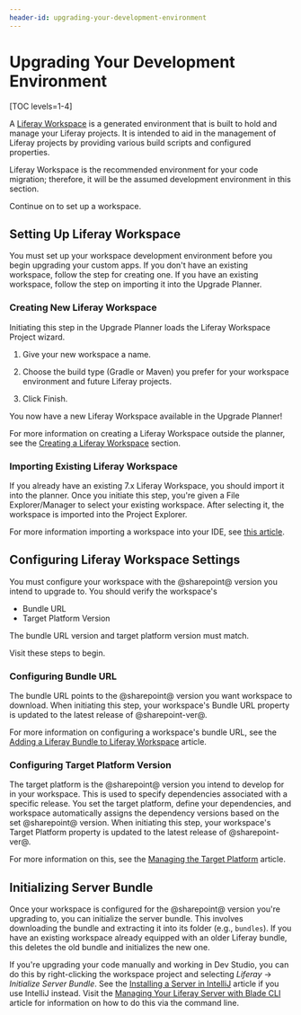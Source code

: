 ```yaml
---
header-id: upgrading-your-development-environment
---
```


# Upgrading Your Development Environment

[TOC levels=1-4]

A [Liferay Workspace](/docs/7-2/reference/-/knowledge_base/r/liferay-workspace)
is a generated environment that is built to hold and manage your Liferay
projects. It is intended to aid in the management of Liferay projects by
providing various build scripts and configured properties.

Liferay Workspace is the recommended environment for your code migration;
therefore, it will be the assumed development environment in this section.

Continue on to set up a workspace.

## Setting Up Liferay Workspace

You must set up your workspace development environment before you begin
upgrading your custom apps. If you don't have an existing workspace, follow the
step for creating one. If you have an existing workspace, follow the step on
importing it into the Upgrade Planner.

### Creating New Liferay Workspace

Initiating this step in the Upgrade Planner loads the Liferay Workspace
Project wizard.

1.  Give your new workspace a name.

2.  Choose the build type (Gradle or Maven) you prefer for your workspace
    environment and future Liferay projects.

3.  Click Finish.

You now have a new Liferay Workspace available in the Upgrade Planner!

For more information on creating a Liferay Workspace outside the planner, see
the
[Creating a Liferay Workspace](/docs/7-2/reference/-/knowledge_base/r/creating-a-liferay-workspace)
section.

### Importing Existing Liferay Workspace

If you already have an existing 7.x Liferay Workspace, you should import it
into the planner. Once you initiate this step, you're given a File
Explorer/Manager to select your existing workspace. After selecting it, the
workspace is imported into the Project Explorer.

For more information importing a workspace into your IDE, see
[this article](/docs/7-2/reference/-/knowledge_base/r/importing-projects-in-dev-studio).



## Configuring Liferay Workspace Settings

You must configure your workspace with the @sharepoint@ version you intend to
upgrade to. You should verify the workspace's

- Bundle URL
- Target Platform Version

The bundle URL version and target platform version must match.

Visit these steps to begin.

### Configuring Bundle URL

The bundle URL points to the @sharepoint@ version you want workspace to download.
When initiating this step, your workspace's Bundle URL property is updated to
the latest release of @sharepoint-ver@.

For more information on configuring a workspace's bundle URL, see the
[Adding a Liferay Bundle to Liferay Workspace](/docs/7-2/reference/-/knowledge_base/r/adding-a-liferay-bundle-to-liferay-workspace)
article.

### Configuring Target Platform Version

The target platform is the @sharepoint@ version you intend to develop for in your
workspace. This is used to specify dependencies associated with a specific
release. You set the target platform, define your dependencies, and workspace
automatically assigns the dependency versions based on the set @sharepoint@
version. When initiating this step, your workspace's Target Platform property is
updated to the latest release of @sharepoint-ver@.

For more information on this, see the
[Managing the Target Platform](/docs/7-2/reference/-/knowledge_base/r/managing-the-target-platform)
article.

## Initializing Server Bundle

Once your workspace is configured for the @sharepoint@ version you're upgrading to,
you can initialize the server bundle. This involves downloading the bundle and
extracting it into its folder (e.g., `bundles`). If you have an existing
workspace already equipped with an older Liferay bundle, this deletes the old
bundle and initializes the new one.

If you're upgrading your code manually and working in Dev Studio, you can do
this by right-clicking the workspace project and selecting *Liferay* &rarr;
*Initialize Server Bundle*. See the
[Installing a Server in IntelliJ](/docs/7-2/reference/-/knowledge_base/r/installing-a-server-in-intellij)
article if you use IntelliJ instead. Visit the
[Managing Your Liferay Server with Blade CLI](/docs/7-2/reference/-/knowledge_base/r/managing-your-liferay-server-with-blade-cli)
article for information on how to do this via the command line.
